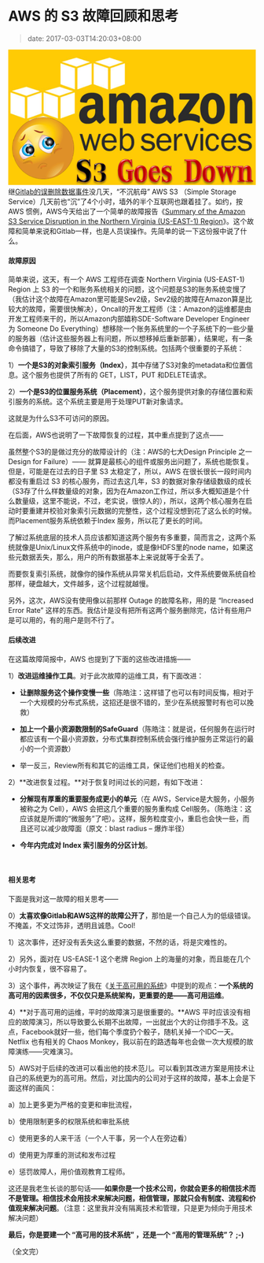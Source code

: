 # AWS 的 S3 故障回顾和思考
>date: 2017-03-03T14:20:03+08:00


![](/assets/images/coolshell.cn/wp-content/uploads/2017/03/Amazon-Web-Services-Down.png)继[Gitlab的误删除数据事件](/2017/%E4%BB%8EGitlab%E8%AF%AF%E5%88%A0%E9%99%A4%E6%95%B0%E6%8D%AE%E5%BA%93%E6%83%B3%E5%88%B0%E7%9A%84.md)没几天，“不沉航母” AWS S3 （Simple Storage Service）几天前也“沉”了4个小时，墙外的半个互联网也跟着挂了。如约，按 AWS 惯例，AWS今天给出了一个简单的故障报告《[Summary of the Amazon S3 Service Disruption in the Northern Virginia (US-EAST-1) Region](https://aws.amazon.com/cn/message/41926/)》。这个故障和简单来说和Gitlab一样，也是人员误操作。先简单的说一下这份报中说了什么。


#### 故障原因


简单来说，这天，有一个 AWS 工程师在调查 Northern Virginia (US-EAST-1) Region 上 S3 的一个和账务系统相关的问题，这个问题是S3的账务系统变慢了（我估计这个故障在Amazon里可能是Sev2级，Sev2级的故障在Amazon算是比较大的故障，需要很快解决），Oncall的开发工程师（注：Amazon的运维都是由开发工程师来干的，所以Amazon内部嬉称SDE-Software Developer Engineer 为 Someone Do Everything）想移除一个账务系统里的一个子系统下的一些少量的服务器（估计这些服务器上有问题，所以想移掉后重新部署），结果呢，有一条命令搞错了，导致了移除了大量的S3的控制系统。包括两个很重要的子系统：



1）**一个是S3的对象索引服务（Index）**，其中存储了S3对象的metadata和位置信息。这个服务也提供了所有的 GET，LIST，PUT 和DELETE请求。


2）**一个是S3的位置服务系统（Placement）**，这个服务提供对象的存储位置和索引服务的系统。这个系统主要是用于处理PUT新对象请求。


这就是为什么S3不可访问的原因。


在后面，AWS也说明了一下故障恢复的过程，其中重点提到了这点——


虽然整个S3的是做过充分的故障设计的（注：AWS的七大Design Principle 之一 Design for Failure）—— 就算是最核心的组件或服务出问题了，系统也能恢复。但是，可能是在过去的日子里 S3 太稳定了，所以，AWS 在很长很长一段时间内都没有重启过 S3 的核心服务，而过去这几年，S3 的数据对象存储级数级的成长（S3存了什么样数量级的对象，因为在Amazon工作过，所以多大概知道是个什么数量级，这里不能说，不过，老实说，很惊人的），所以，这两个核心服务在启动时要重建并校验对象索引元数据的完整性，这个过程没想到花了这么长的时候。而Placement服务系统依赖于Index 服务，所以花了更长的时间。


了解过系统底层的技术人员应该都知道这两个服务有多重要，简而言之，这两个系统就像是Unix/Linux文件系统中的inode，或是像HDFS里的node name，如果这些元数据丢失，那么，用户的所有数据基本上来说就等于全丢了。


而要恢复索引系统，就像你的操作系统从异常关机后启动，文件系统要做系统自检那样，硬盘越大，文件越多，这个过程就越慢。


另外，这次，AWS没有使用像以前那样 Outage 的故障名称，用的是 “Increased Error Rate” 这样的东西。我估计是没有把所有这两个服务删除完，估计有些用户是可以用的，有的用户是则不行了。


#### 后续改进


在这篇故障简报中，AWS 也提到了下面的这些改进措施——


1）**改进运维操作工具**。对于此次故障的运维工具，有下面改进：


* **让删除服务这个操作变慢一些**（陈皓注：这样错了也可以有时间反悔，相对于一个大规模的分布式系统，这招还是很不错的，至少在系统报警时有也可以挽救）


* **加上一个最小资源数限制的SafeGuard**（陈皓注：就是说，任何服务在运行时都应该有一个最小资源数，分布式集群控制系统会强行维护服务正常运行的最小的一个资源数）


* 举一反三，Review所有和其它的运维工具，保证他们也相关的检查。


2）**改进恢复过程。**对于恢复时间过长的问题，有如下改进：


* **分解现有厚重的重要服务成更小的单元**（在 AWS，Service是大服务，小服务被称之为 Cell），AWS 会把这几个重要的服务重构成 Cell服务。（陈皓注：这应该就是所谓的“微服务”了吧）。这样，服务粒度变小，重启也会快一些，而且还可以减少故障面（原文：blast radius – 爆炸半径）


* **今年内完成对 Index 索引服务的分区计划**。


 


#### 相关思考


下面是我对这一故障的相关思考——


0）**太喜欢像Gitlab和AWS这样的故障公开了**，那怕是一个自己人为的低级错误。不掩盖，不文过饰非，透明且诚恳。Cool!


1）这次事件，还好没有丢失这么重要的数据，不然的话，将是灾难性的。


2）另外，面对在 US-EASE-1 这个老牌 Region 上的海量的对象，而且能在几个小时内恢复，很不容易了。


3）这个事件，再次映证了我在《[关于高可用的系统](/2016/%E5%85%B3%E4%BA%8E%E9%AB%98%E5%8F%AF%E7%94%A8%E7%9A%84%E7%B3%BB%E7%BB%9F.md)》中提到的观点：**一个系统的高可用的因素很多，不仅仅只是系统架构，更重要的是——高可用运维**。


4）**对于高可用的运维，平时的故障演习是很重要的。**AWS 平时应该没有相应的故障演习，所以导致要么长期不出故障，一出就出个大的让你措手不及。这点，Facebook就好一些，他们每个季度扔个骰子，随机关掉一个IDC一天。Netflix 也有相关的 Chaos Monkey，我以前在的路透每年也会做一次大规模的故障演练——灾难演习。


5）AWS对于后续的改进可以看出他的技术范儿。可以看到其改进方案是用技术让自己的系统更为的高可用。然后，对比国内的公司对于这样的故障，基本上会是下面这样的画风：


a）加上更多更为严格的变更和审批流程，


b）使用限制更多的权限系统和审批系统


c）使用更多的人来干活（一个人干事，另一个人在旁边看）


d）使用更为厚重的测试和发布过程


e）惩罚故障人，用价值观教育工程师。


这还是我老生长谈的那句话——**如果你是一个技术公司，你就会更多的相信技术而不是管理。相信技术会用技术来解决问题，相信管理，那就只会有制度、流程和价值观来解决问题**。（注意：这里我并没有隔离技术和管理，只是更为倾向于用技术解决问题）


**最后，你是要建一个 “高可用的技术系统” ，还是一个 “高用的管理系统”？ ;-)**


（全文完）


 


